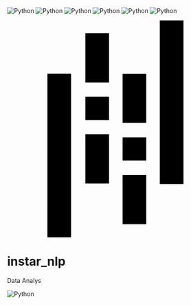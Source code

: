<img alt="Python" src ="https://img.shields.io/badge/Python-3776AB.svg?&style=for-the-badge&logo=Python&logoColor=white"/> 
<img alt="Python" src ="https://img.shields.io/badge/Python-3776AB.svg?&style=for-the-badge&logo=Pandas&logoColor=white"/>
<img alt="Python" src ="https://img.shields.io/badge/Python-3776AB.svg?&style=for-the-badge&logo=Python&logoColor=white"/>
<img alt="Python" src ="https://img.shields.io/badge/Python-3776AB.svg?&style=for-the-badge&logo=Python&logoColor=white"/>
<img alt="Python" src ="https://img.shields.io/badge/Python-3776AB.svg?&style=for-the-badge&logo=Python&logoColor=white"/>
<img alt="Python" src ="https://img.shields.io/badge/Python-3776AB.svg?&style=for-the-badge&logo=Python&logoColor=white"/>



<svg role="img" viewBox="0 0 24 24" xmlns="http://www.w3.org/2000/svg"><title>pandas</title><path d="M16.922 0h2.623v18.104h-2.623zm-4.126 12.94h2.623v2.57h-2.623zm0-7.037h2.623v5.446h-2.623zm0 11.197h2.623v5.446h-2.623zM4.456 5.896h2.622V24H4.455zm4.213 2.559h2.623v2.57H8.67zm0 4.151h2.623v5.447H8.67zm0-11.187h2.623v5.446H8.67Z"/></svg>



# instar_nlp
Data Analys

<img alt="Python" src ="https://img.shields.io/badge/Python-3776AB.svg?&style=for-the-badge&logo=Python&logoColor=white"/>
